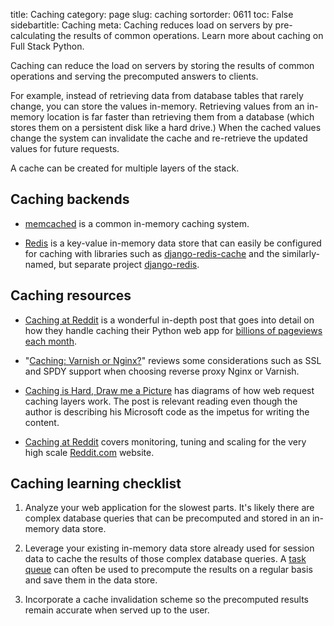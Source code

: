 title: Caching
category: page
slug: caching
sortorder: 0611
toc: False
sidebartitle: Caching
meta: Caching reduces load on servers by pre-calculating the results of common operations. Learn more about caching on Full Stack Python.


Caching can reduce the load on servers by storing the results of common 
operations and serving the precomputed answers to clients. 

For example, instead of retrieving data from database tables that rarely 
change, you can store the values in-memory. Retrieving values from an 
in-memory location is far faster than retrieving them from a database (which
stores them on a persistent disk like a hard drive.) When the cached values 
change the system can invalidate the cache and re-retrieve the updated values
for future requests.

A cache can be created for multiple layers of the stack. 


## Caching backends
* [memcached](http://memcached.org/) is a common in-memory caching system.

* [Redis](http://redis.io/) is a key-value in-memory data store that can
  easily be configured for caching with libraries such as 
  [django-redis-cache](https://github.com/sebleier/django-redis-cache)
  and the similarly-named, but separate project 
  [django-redis](https://github.com/niwinz/django-redis).


## Caching resources
* [Caching at Reddit](https://redditblog.com/2017/01/17/caching-at-reddit/)
  is a wonderful in-depth post that goes into detail on how they handle
  caching their Python web app for 
  [billions of pageviews each month](http://expandedramblings.com/index.php/reddit-stats/).

* "[Caching: Varnish or Nginx?](https://bjornjohansen.no/caching-varnish-or-nginx)"
  reviews some considerations such as SSL and SPDY support when choosing
  reverse proxy Nginx or Varnish.

* [Caching is Hard, Draw me a Picture](http://bizcoder.com/caching-is-hard-draw-me-a-picture)
  has diagrams of how web request caching layers work. The post is relevant
  reading even though the author is describing his Microsoft code as the 
  impetus for writing the content.

* [Caching at Reddit](https://redditblog.com/2017/1/17/caching-at-reddit/)
  covers monitoring, tuning and scaling for the very high scale 
  [Reddit.com](https://www.reddit.com/) website.



## Caching learning checklist
1. Analyze your web application for the slowest parts. It's likely there are
   complex database queries that can be precomputed and stored in an in-memory
   data store.

1. Leverage your existing in-memory data store already used for session data
   to cache the results of those complex database queries. A 
   [task queue](/task-queues.html) can often be used to precompute the results 
   on a regular basis and save them in the data store.

1. Incorporate a cache invalidation scheme so the precomputed results remain 
   accurate when served up to the user.


